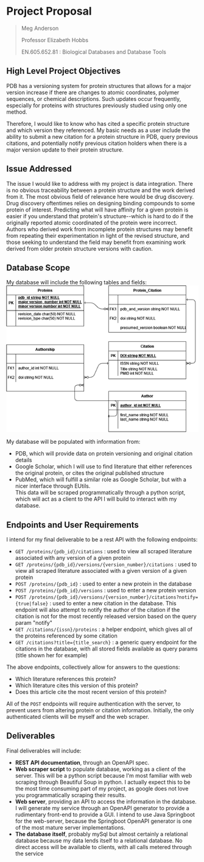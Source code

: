 
# Project Proposal 
> Meg Anderson
> 
> Professor Elizabeth Hobbs 
> 
> EN.605.652.81 : Biological Databases and Database Tools 

## High Level Project Objectives
PDB has a versioning system for protein structures that allows for a major version increase if there are changes to atomic coordinates, polymer sequences, or chemical descriptions. Such updates occur frequently, especially for proteins with structures previously studied using only one method.

Therefore, I would like to know who has cited a specific protein structure and which version they referenced. My basic needs as a user include the ability to submit a new citation for a protein structure in PDB, query previous citations, and potentially notify previous citation holders when there is a major version update to their protein structure.


## Issue Addressed 


The issue I would like to address with my project is data integration. There is no obvious traceability between a protein structure and the work derived from it. The most obvious field of relevance here would be drug discovery. Drug discovery oftentimes relies on designing binding compounds to some protein of interest. Predicting what will have affinity for a given protein is easier if you understand that protein's structure--which is hard to do if the originally reported atomic coordinated of the protein were incorrect. Authors who derived work from incomplete protein structures may benefit from repeating their experimentation in light of the revised structure, and those seeking to understand the field may benefit from examining work derived from older protein structure versions with caution. 

## Database Scope 

My database will include the following tables and fields:
![ER Diagram of table](diagram.drawio.png)

My database will be populated with information from:
- PDB, which will provide data on protein versioning and original citation details
- Google Scholar, which I will use to find literature that either references the original protein, or cites the original published structure
- PubMed, which will fulfill a similar role as Google Scholar, but with a nicer interface through EUtils.  
This data will be scraped programmatically through a python script, which will act as a client to the API I will build to interact with my database. 

## Endpoints and User Requirements 

I intend for my final deliverable to be a rest API with the following endpoints: 
- `GET /proteins/{pdb_id}/citations` : used to view all scraped literature associated with any version of a given protein 
- `GET /proteins/{pdb_id}/versions/{version_number}/citations` : used to view all scraped literature associated with a given version of a given protein
- `POST /proteins/{pdb_id}` : used to enter a new protein in the database
- `POST /proteins/{pdb_id}/versions` : used to enter a new protein version
- `POST /proteins/{pdb_id}/versions/{version_number}/citations?notify={true|false}` : used to enter a new citation in the database. This endpoint will also attempt to notify the author of the citation if the citation is not for the most recently released version based on the query param "notify" 
- `GET /citations/{issn}/proteins` : a helper endpoint, which gives all of the proteins referenced by some citation
- `GET /citations?title={title_search}` : a generic query endpoint for the citations in the database, with all stored fields available as query params (title shown her for example)

The above endpoints, collectively allow for answers to the questions:
- Which literature references this protein? 
- Which literature cites this version of this protein? 
- Does this article cite the most recent version of this protein? 


All of the `POST` endpoints will require authentication with the server, to prevent users from altering protein or citation information. Initially, the only authenticated clients will be myself and the web scraper. 


## Deliverables

Final deliverables will include:
- __REST API documentation__, through an OpenAPI spec.  
- __Web scraper script__ to populate database, working as a client of the server. This will be a python script because I'm most familiar with web scraping through Beautiful Soup in python. I actually expect this to be the most time consuming part of my project, as google does not love you programmatically scraping their results. 
- __Web server__, providing an API to access the information in the database. I will generate my service through an OpenAPI generator to provide a rudimentary front-end to provide a GUI. I intend to use Java Springboot for the web-server, because the Springboot OpenAPI generator is one of the most mature server implementations. 
- __The database itself__, probably mySql but almost certainly a relational database because my data lends itself to a relational database. No direct access will be available to clients, with all calls metered through the service
